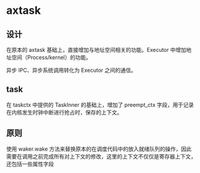 # axtask

## 设计

在原本的 axtask 基础上，直接增加与地址空间相关的功能。Executor 中增加地址空间（Process/kernel）的功能。

异步 IPC、异步系统调用转化为 Executor 之间的通信。

## task

在 taskctx 中提供的 TaskInner 的基础上，增加了 preempt_ctx 字段，用于记录在内核发生时钟中断进行抢占时，保存的上下文。

## 原则

使用 waker.wake 方法来替换原本的在调度代码中的放入就绪队列的操作，因此需要在调用之前完成所有对上下文的修改，这里的上下文不仅仅是寄存器上下文，还包括一些属性字段
